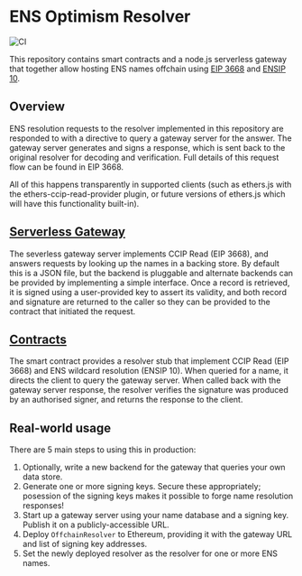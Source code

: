 # ENS Optimism Resolver
![CI](https://github.com/ensdomains/offchain-resolver/actions/workflows/main.yml/badge.svg)


This repository contains smart contracts and a node.js serverless gateway that together allow hosting ENS names offchain using [EIP 3668](https://eips.ethereum.org/EIPS/eip-3668) and [ENSIP 10](https://docs.ens.domains/ens-improvement-proposals/ensip-10-wildcard-resolution).

## Overview

ENS resolution requests to the resolver implemented in this repository are responded to with a directive to query a gateway server for the answer. The gateway server generates and signs a response, which is sent back to the original resolver for decoding and verification. Full details of this request flow can be found in EIP 3668.

All of this happens transparently in supported clients (such as ethers.js with the ethers-ccip-read-provider plugin, or future versions of ethers.js which will have this functionality built-in).

## [Serverless Gateway](https://github.com/stevegachau/optimismresover/tree/main/Serverless%20Gateway)

The severless gateway server implements CCIP Read (EIP 3668), and answers requests by looking up the names in a backing store. By default this is a JSON file, but the backend is pluggable and alternate backends can be provided by implementing a simple interface. Once a record is retrieved, it is signed using a user-provided key to assert its validity, and both record and signature are returned to the caller so they can be provided to the contract that initiated the request.

## [Contracts](packages/contracts)

The smart contract provides a resolver stub that implement CCIP Read (EIP 3668) and ENS wildcard resolution (ENSIP 10). When queried for a name, it directs the client to query the gateway server. When called back with the gateway server response, the resolver verifies the signature was produced by an authorised signer, and returns the response to the client.


## Real-world usage

There are 5 main steps to using this in production:

 1. Optionally, write a new backend for the gateway that queries your own data store.
 2. Generate one or more signing keys. Secure these appropriately; posession of the signing keys makes it possible to forge name resolution responses!
 3. Start up a gateway server using your name database and a signing key. Publish it on a publicly-accessible URL.
 4. Deploy `OffchainResolver` to Ethereum, providing it with the gateway URL and list of signing key addresses.
 5. Set the newly deployed resolver as the resolver for one or more ENS names.
